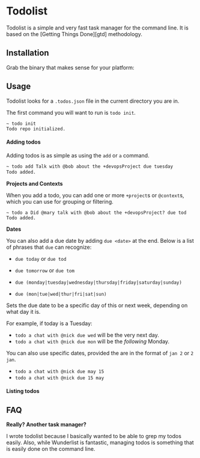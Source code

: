 # Todolist

Todolist is a simple and very fast task manager for the command line.  It is based on the [Getting Things Done][gtd] methodology.

## Installation

Grab the binary that makes sense for your platform:

## Usage

Todolist looks for a `.todos.json` file in the current directory you are in.

The first command you will want to run is `todo init`.

```
~ todo init
Todo repo initialized.
```

#### Adding todos

Adding todos is as simple as using the `add` or `a` command.

```bash
~ todo add Talk with @bob about the +devopsProject due tuesday
Todo added.
```

**Projects and Contexts**

When you add a todo, you can add one or more `+project`s or `@context`s, which you can use for grouping or filtering.

```
~ todo a Did @mary talk with @bob about the +devopsProject? due tod
Todo added.
```

**Dates**

You can also add a due date by adding `due <date>` at the end.  Below is a list of phrases that `due` can recognize:

* `due today` or `due tod`
* `due tomorrow` or `due tom`

* `due (monday|tuesday|wednesday|thursday|friday|saturday|sunday)`
* `due (mon|tue|wed|thur|fri|sat|sun)`

Sets the due date to be a specific day of this or next week, depending on what day it is.

For example, if today is a Tuesday:

* `todo a chat with @nick due wed` will be the very next day.
* `todo a chat with @nick due mon` will be the *following* Monday.

You can also use specific dates, provided the are in the format of `jan 2` or `2 jan`.

* `todo a chat with @nick due may 15`
* `todo a chat with @nick due 15 may`

#### Listing todos

## FAQ

**Really? Another task manager?**

I wrote todolist because I basically wanted to be able to grep my todos easily.  Also, while Wunderlist is fantastic, managing todos is something that is easily done on the command line.
